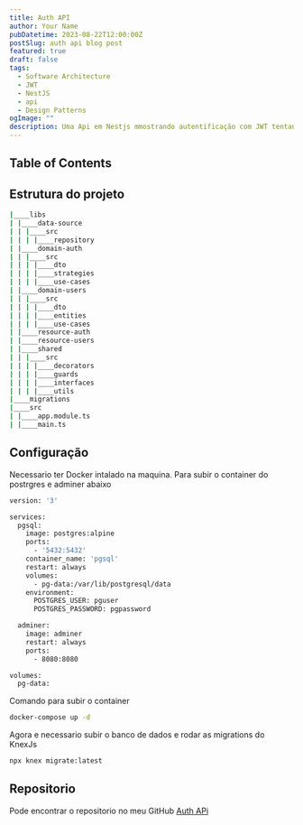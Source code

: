 ```yaml
---
title: Auth API
author: Your Name
pubDatetime: 2023-08-22T12:00:00Z
postSlug: auth api blog post
featured: true
draft: false
tags:
  - Software Architecture
  - JWT
  - NestJS
  - api
  - Design Patterns
ogImage: ""
description: Uma Api em Nestjs mmostrando autentificação com JWT tentando seguir arquitetura limpa.
---
```


## Table of Contents

## Estrutura do projeto

```bash
|____libs
| |____data-source
| | |____src
| | | |____repository
| |____domain-auth
| | |____src
| | | |____dto
| | | |____strategies
| | | |____use-cases
| |____domain-users
| | |____src
| | | |____dto
| | | |____entities
| | | |____use-cases
| |____resource-auth
| |____resource-users
| |____shared
| | |____src
| | | |____decorators
| | | |____guards
| | | |____interfaces
| | | |____utils
|____migrations
|____src
| |____app.module.ts
| |____main.ts
```

## Configuração

Necessario ter Docker intalado na maquina. Para subir o container do postrgres e adminer abaixo

```bash
version: '3'

services:
  pgsql:
    image: postgres:alpine
    ports:
      - '5432:5432'
    container_name: 'pgsql'
    restart: always
    volumes:
      - pg-data:/var/lib/postgresql/data
    environment:
      POSTGRES_USER: pguser
      POSTGRES_PASSWORD: pgpassword

  adminer:
    image: adminer
    restart: always
    ports:
      - 8080:8080

volumes:
  pg-data:
```

Comando para subir o container

```bash
docker-compose up -d
```

Agora e necessario subir o banco de dados e rodar as migrations do KnexJs

```bash
npx knex migrate:latest
```

## Repositorio

Pode encontrar o repositorio no meu GitHub [Auth APi](https://github.com/GabrielL915/auth-api)
